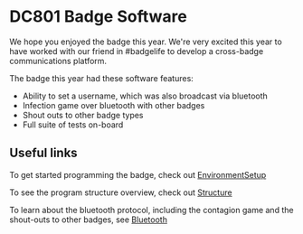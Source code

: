 # DC801 Badge Software

We hope you enjoyed the badge this year.  We're very excited this year to have worked with our friend in #badgelife to develop a cross-badge communications platform.

The badge this year had these software features:

* Ability to set a username, which was also broadcast via bluetooth
* Infection game over bluetooth with other badges
* Shout outs to other badge types
* Full suite of tests on-board

## Useful links

To get started programming the badge, check out [EnvironmentSetup](EnvironmentSetup.md)

To see the program structure overview, check out [Structure](Structure.md)

To learn about the bluetooth protocol, including the contagion game and the shout-outs to other badges, see [Bluetooth](Bluetooth.md)


